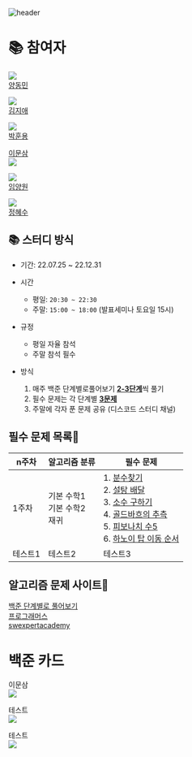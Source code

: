 ![header](https://capsule-render.vercel.app/api?type=waving&color=auto&height=300&section=header&text=브론즈에서%20플레까지!&desc=%20📚(SSAFY%208기%20알고리즘%20스터디)📚&fontSize=49)
<div align=left>
    <h1>📚 참여자</h1>
    <p>
        <img src="http://mazassumnida.wtf/api/mini/generate_badge?boj=fpdhslr7">
        <br>
        <a href='#'>양동민</a>
    </p>
    <p>
        <img src="http://mazassumnida.wtf/api/mini/generate_badge?boj=fpdhslr7">
        <br>
        <a href='#'>김지애</a>
    </p>
    <p>
        <img src="http://mazassumnida.wtf/api/mini/generate_badge?boj=fpdhslr7">
        <br>
        <a href='#'>박훈용</a>
    </p>
    <p>
        <a href='https://github.com/moonthree'>이문삼</a>
        <br>
        <img align='center' src="http://mazassumnida.wtf/api/v2/generate_badge?boj=fpdhslr7">
    </p>
    <p>
        <img src="http://mazassumnida.wtf/api/mini/generate_badge?boj=fpdhslr7">
        <br>
        <a href='#'>임양원</a>
    </p>
    <p>
        <img src="http://mazassumnida.wtf/api/mini/generate_badge?boj=fpdhslr7">
        <br>
        <a href='#'>정혜수</a>
    </p>
    
</div>

## 📚 스터디 방식

- 기간: 22.07.25 ~ 22.12.31

- 시간
    - 평일: `20:30 ~ 22:30`
    - 주말: `15:00 ~ 18:00` (발표세미나 토요일 15시)
- 규정
    - 평일 자율 참석
    - 주말 참석 필수
- 방식
    1. 매주 백준 단계별로풀어보기 <u>**2-3단계**</u>씩 풀기
    2. 필수 문제는 각 단계별 <u>**3문제**</u>
    3. 주말에 각자 푼 문제 공유 (디스코드 스터디 채널)

## 필수 문제 목록🌳
|n주차|알고리즘 분류|필수 문제|
|------|---|---|
|1주차|기본 수학1 <br/> 기본 수학2 <br/> 재귀<br/> |1. [분수찾기](https://www.acmicpc.net/problem/1193)<br/> 2. [설탕 배달](https://www.acmicpc.net/problem/2839)<br/> 3. [소수 구하기](https://www.acmicpc.net/problem/1929)<br/> 4. [골드바흐의 추측](https://www.acmicpc.net/problem/9020)<br/> 5. [피보나치 수5](https://www.acmicpc.net/problem/10870)<br/> 6. [하노이 탑 이동 순서](https://www.acmicpc.net/problem/11729)<br/>|
|테스트1|테스트2|테스트3|

<!-- <table>
  <tr>
    <th>주차</th>
    <th>알고리즘 분류</th>
    <th>문제</th>
  </tr>
  <tr>
    <td colspan = 3>1주차</td>
    <td colspan = 3>입출력과 사칙연산</td>
    <td><a href="https://www.acmicpc.net/problem/2557">Hello World</a></td>
  </tr>
  <tr>
    <td>내용</td>
    <td>내용</td>
    <td>내용</td>
  </tr>
</table> -->

## 알고리즘 문제 사이트📖
[백준 단계별로 풀어보기](https://www.acmicpc.net/step) <br/>
[프로그래머스](https://programmers.co.kr/) <br/>
[swexpertacademy](https://swexpertacademy.com/main/main.do) <br/>

<div>
    <h1>백준 카드</h1>
    <p>
        이문삼
        <br>
        <img align='center' src="http://mazassumnida.wtf/api/v2/generate_badge?boj=fpdhslr7">
    </p>
    <p>
        테스트
        <br>
        <img align='center' src="http://mazassumnida.wtf/api/v2/generate_badge?boj=yms737">
    </p>
    <p>
        테스트
        <br>
        <img align='center' src="http://mazassumnida.wtf/api/v2/generate_badge?boj=meanwo0603">
    </p>
</div>
